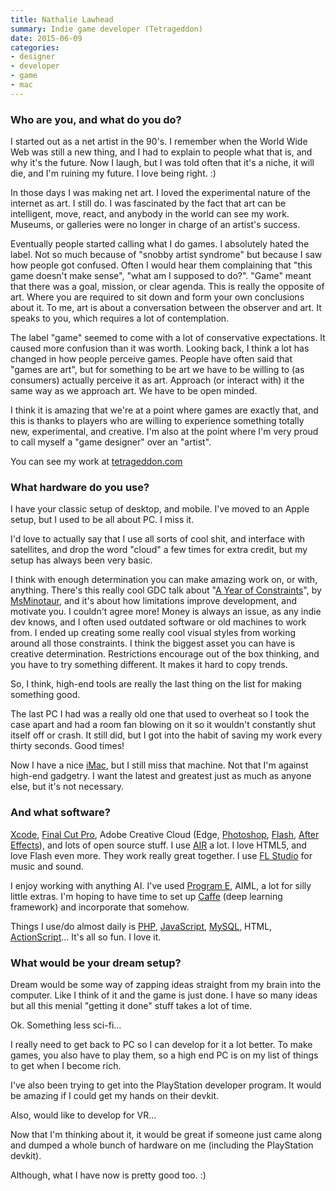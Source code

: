 ```yaml
---
title: Nathalie Lawhead
summary: Indie game developer (Tetrageddon)
date: 2015-06-09
categories:
- designer
- developer
- game
- mac
---
```


### Who are you, and what do you do?

I started out as a net artist in the 90's. I remember when the World Wide Web was still a new thing, and I had to explain to people what that is, and why it's the future. Now I laugh, but I was told often that it's a niche, it will die, and I'm ruining my future. I love being right. :)

In those days I was making net art. I loved the experimental nature of the internet as art. I still do. I was fascinated by the fact that art can be intelligent, move, react, and anybody in the world can see my work. Museums, or galleries were no longer in charge of an artist's success.

Eventually people started calling what I do games. I absolutely hated the label. Not so much because of "snobby artist syndrome" but because I saw how people got confused. Often I would hear them complaining that "this game doesn't make sense", "what am I supposed to do?". "Game" meant that there was a goal, mission, or clear agenda. This is really the opposite of art. Where you are required to sit down and form your own conclusions about it. To me, art is about a conversation between the observer and art. It speaks to you, which requires a lot of contemplation.

The label "game" seemed to come with a lot of conservative expectations. It caused more confusion than it was worth.
Looking back, I think a lot has changed in how people perceive games. People have often said that "games are art", but for something to be art we have to be willing to (as consumers) actually perceive it as art. Approach (or interact with) it the same way as we approach art. We have to be open minded.

I think it is amazing that we're at a point where games are exactly that, and this is thanks to players who are willing to experience something totally new, experimental, and creative. I'm also at the point where I'm very proud to call myself a "game designer" over an "artist".

You can see my work at [tetrageddon.com](http://tetrageddon.com/ "Nathalie's website.")

### What hardware do you use?

I have your classic setup of desktop, and mobile. I've moved to an Apple setup, but I used to be all about PC. I miss it.

I'd love to actually say that I use all sorts of cool shit, and interface with satellites, and drop the word "cloud" a few times for extra credit, but my setup has always been very basic.

I think with enough determination you can make amazing work on, or with, anything. There's this really cool GDC talk about "[A Year of Constraints](http://gdcvault.com/play/1021758/A-Year-of-Constraints-How "MsMinotaur's GDC talk about development constraints.")", by [MsMinotaur](http://msminotaur.com/ "MsMinotaur's website."), and it's about how limitations improve development, and motivate you. I couldn't agree more! Money is always an issue, as any indie dev knows, and I often used outdated software or old machines to work from. I ended up creating some really cool visual styles from working around all those constraints. I think the biggest asset you can have is creative determination. Restrictions encourage out of the box thinking, and you have to try something different. It makes it hard to copy trends.

So, I think, high-end tools are really the last thing on the list for making something good.

The last PC I had was a really old one that used to overheat so I took the case apart and had a room fan blowing on it so it wouldn't constantly shut itself off or crash. It still did, but I got into the habit of saving my work every thirty seconds. Good times!

Now I have a nice [iMac][], but I still miss that machine. Not that I'm against high-end gadgetry. I want the latest and greatest just as much as anyone else, but it's not necessary.

### And what software?

[Xcode][], [Final Cut Pro][final-cut-pro], Adobe Creative Cloud (Edge, [Photoshop][], [Flash][], [After Effects][after-effects]), and lots of open source stuff. I use [AIR][air.2] a lot. I love HTML5, and love Flash even more. They work really great together. I use [FL Studio][fl-studio] for music and sound.

I enjoy working with anything AI. I've used [Program E][program-e], AIML, a lot for silly little extras. I'm hoping to have time to set up [Caffe][] (deep learning framework) and incorporate that somehow.

Things I use/do almost daily is [PHP][], [JavaScript][], [MySQL][], HTML, [ActionScript][]... It's all so fun. I love it.

### What would be your dream setup?

Dream would be some way of zapping ideas straight from my brain into the computer. Like I think of it and the game is just done. I have so many ideas but all this menial "getting it done" stuff takes a lot of time.

Ok. Something less sci-fi...

I really need to get back to PC so I can develop for it a lot better. To make games, you also have to play them, so a high end PC is on my list of things to get when I become rich.

I've also been trying to get into the PlayStation developer program. It would be amazing if I could get my hands on their devkit.

Also, would like to develop for VR...

Now that I'm thinking about it, it would be great if someone just came along and dumped a whole bunch of hardware on me (including the PlayStation devkit).

Although, what I have now is pretty good too. :)

[actionscript]: https://en.wikipedia.org/wiki/ActionScript "An object-oriented programming language."
[after-effects]: https://www.adobe.com/products/aftereffects.html "Motion graphics and video editing software."
[air.2]: https://www.adobe.com/products/air.html "A development runtime."
[caffe]: http://caffe.berkeleyvision.org/ "A deep learning framework."
[final-cut-pro]: https://en.wikipedia.org/wiki/Final_Cut_Pro "A nonlinear video editor."
[fl-studio]: https://www.image-line.com/flstudio/ "An audio editor for Windows."
[flash]: https://en.wikipedia.org/wiki/Adobe_Flash "A software and animation editor."
[imac]: https://www.apple.com/imac/ "An all-in-one computer."
[javascript]: https://en.wikipedia.org/wiki/JavaScript "An interpreted scripting language."
[mysql]: https://www.mysql.com/ "A relational database server."
[photoshop]: https://www.adobe.com/products/photoshop.html "A bitmap image editor."
[php]: https://php.net/ "An interpreted scripting language."
[program-e]: https://sourceforge.net/projects/programe/ "An AI chatbot."
[xcode]: https://en.wikipedia.org/wiki/Xcode "An IDE for Mac developers."
